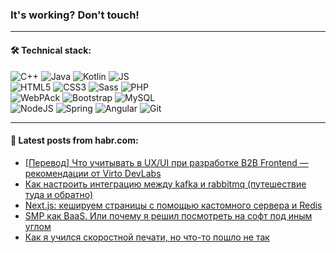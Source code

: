 ### It's working? Don't touch!

---

#### 🛠️ Technical stack:

![C++](https://img.shields.io/badge/C++-informational?logo=c%2B%2B&style=flat&logoColor=white&color=9C033A)
![Java](https://img.shields.io/badge/Java-informational?logo=java&style=flat&logoColor=white&color=007396)
![Kotlin](https://img.shields.io/badge/Kotlin-informational?logo=Kotlin&style=flat&logoColor=white&color=0095D5)
![JS](https://img.shields.io/badge/JS-informational?logo=javaScript&style=flat&logoColor=black&color=F7Df1E) <br>
![HTML5](https://img.shields.io/badge/HTML5-informational?logo=html5&style=flat&logoColor=white&color=E34F26)
![CSS3](https://img.shields.io/badge/CSS3-informational?logo=css3&style=flat&logoColor=white&color=157286)
![Sass](https://img.shields.io/badge/Saas-informational?logo=sass&style=flat&logoColor=white&color=hotpink)
![PHP](https://img.shields.io/badge/PHP-informational?logo=php&style=flat&logoColor=white&color=777BB4) <br>
![WebPAck](https://img.shields.io/badge/WebPack-informational?logo=webPack&style=flat&logoColor=white&color=FF6F00)
![Bootstrap](https://img.shields.io/badge/Bootstrap-informational?logo=Bootstrap&style=flat&logoColor=white&color=7952B3)
![MySQL](https://img.shields.io/badge/MySQL-informational?logo=MySQL&style=flat&logoColor=white&color=00f) <br>
![NodeJS](https://img.shields.io/badge/NodeJS-informational?logo=node.js&style=flat&logoColor=white&color=43853D)
![Spring](https://img.shields.io/badge/Spring-informational?logo=Spring&style=flat&logoColor=white&color=0A9EDC)
![Angular](https://img.shields.io/badge/Vue-informational?logo=vue.js&style=flat&logoColor=white&color=red)
![Git](https://img.shields.io/badge/Git-informational?logo=git&style=flat&logoColor=white&color=darkorange)

___

#### 💬 Latest posts from habr.com:

<!-- BLOG-POST-LIST:START -->
- [[Перевод] Что учитывать в UX/UI при разработке B2B Frontend — рекомендации от Virto DevLabs](https://habr.com/ru/post/659549/?utm_source=habrahabr&utm_medium=rss&utm_campaign=659549)
- [Как настроить интеграцию между kafka и rabbitmq &lpar;путешествие туда и обратно&rpar;](https://habr.com/ru/post/659545/?utm_source=habrahabr&utm_medium=rss&utm_campaign=659545)
- [Next.js: кешируем страницы с помощью кастомного сервера и Redis](https://habr.com/ru/post/659511/?utm_source=habrahabr&utm_medium=rss&utm_campaign=659511)
- [SMP как BaaS. Или почему я решил посмотреть на софт под иным углом](https://habr.com/ru/post/657985/?utm_source=habrahabr&utm_medium=rss&utm_campaign=657985)
- [Как я учился скоростной печати, но что-то пошло не так](https://habr.com/ru/post/659533/?utm_source=habrahabr&utm_medium=rss&utm_campaign=659533)
<!-- BLOG-POST-LIST:END -->
